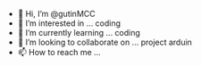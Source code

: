 - 👋 Hi, I’m @gutinMCC
- 👀 I’m interested in ... coding
- 🌱 I’m currently learning ... coding
- 💞️ I’m looking to collaborate on ... project arduin
- 📫 How to reach me ...

<!---
gutinMCC/gutinMCC is a ✨ special ✨ repository because its `README.md` (this file) appears on your GitHub profile.
You can click the Preview link to take a look at your changes.
--->

